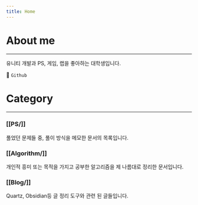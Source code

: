 ```yaml
---
title: Home
---
```

# About me
---
유니티 개발과 PS, 게임, 랩을 좋아하는 대학생입니다.

:pushpin: `Github` 



# Category
---
### [[PS/]]
풀었던 문제들 중, 풀이 방식을 메모한 문서의 목록입니다.

### [[Algorithm/]]
개인적 흥미 또는 목적을 가지고 공부한 알고리즘을 제 나름대로 정리한 문서입니다.

### [[Blog/]]
Quartz, Obsidian등 글 정리 도구와 관련 된 글들입니다.

